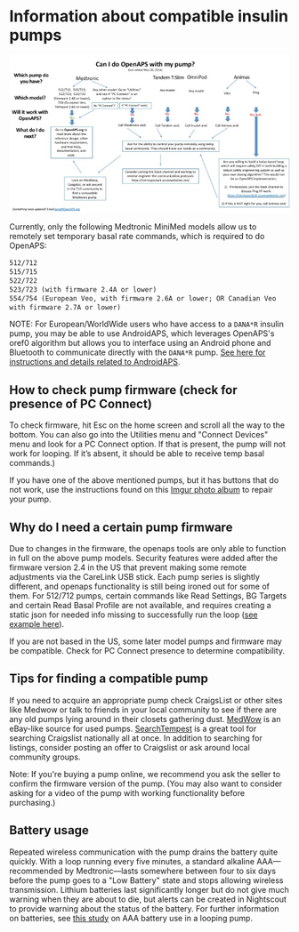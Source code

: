 # Information about compatible insulin pumps

!["Can I do OpenAPS with this pump?"](../Can_I_close_the_loop_with_this_pump_May_20_2016.jpg "Can I do OpenAPS with this pump?")

Currently, only the following Medtronic MiniMed models allow us to remotely set temporary basal rate commands, which is required to do OpenAPS:

    512/712
    515/715
    522/722
    523/723 (with firmware 2.4A or lower)
    554/754 (European Veo, with firmware 2.6A or lower; OR Canadian Veo with firmware 2.7A or lower)

NOTE: For European/WorldWide users who have access to a `DANA*R` insulin pump, you may be able to use AndroidAPS, which leverages OpenAPS's oref0 algorithm but allows you to interface using an Android phone and Bluetooth to communicate directly with the `DANA*R` pump. [See here for instructions and details related to AndroidAPS](https://github.com/MilosKozak/AndroidAPS).

## How to check pump firmware (check for presence of PC Connect)

To check firmware, hit Esc on the home screen and scroll all the way to the bottom. You can also go into the Utilities menu and "Connect Devices" menu and look for a PC Connect option. If that is present, the pump will not work for looping. If it’s absent, it should be able to receive temp basal commands.)

If you have one of the above mentioned pumps, but it has buttons that do not work, use the instructions found on this [Imgur photo album](http://imgur.com/a/iOXAP) to repair your pump.

## Why do I need a certain pump firmware

Due to changes in the firmware, the openaps tools are only able to function in
full on the above pump models. Security features were added after the firmware
version 2.4 in the US that prevent making some remote adjustments via the CareLink USB
stick. Each pump series is slightly different, and openaps functionality is
still being ironed out for some of them. For 512/712 pumps, certain commands
like Read Settings, BG Targets and certain Read Basal Profile are not available,
and requires creating a static json for needed info missing to successfully run
the loop ([see example here](http://bit.ly/1itCsRl)).

If you are not based in the US, some later model pumps and firmware may be compatible. Check for PC Connect presence to determine compatibility.

## Tips for finding a compatible pump

If you need to acquire an appropriate pump check CraigsList or other sites like
Medwow or talk to friends in your local community to see if there are any old
pumps lying around in their closets gathering dust. [MedWow](http://www.medwow.com) is an eBay-like source for used pumps. [SearchTempest](http://www.searchtempest.com) is a great tool for searching Craigslist nationally all at once. In addition to searching for listings, consider posting an offer to Craigslist or ask around local community groups.

Note: If you're buying a pump online, we recommend you ask the seller to confirm the
firmware version of the pump. (You may also want to consider asking for a video
of the pump with working functionality before purchasing.)

## Battery usage

Repeated wireless communication with the pump drains the battery quite quickly.
With a loop running every five minutes, a standard alkaline AAA—recommended by
Medtronic—lasts somewhere between four to six days before the pump goes to a
"Low Battery" state and stops allowing wireless transmission. Lithium batteries
last significantly longer but do not give much warning when they are about to
die, but alerts can be created in Nightscout to provide warning about the status of the
battery. For further information on batteries, see
[this study](https://gist.github.com/channemann/0a81661b78703fcb8da6) on AAA
battery use in a looping pump.
